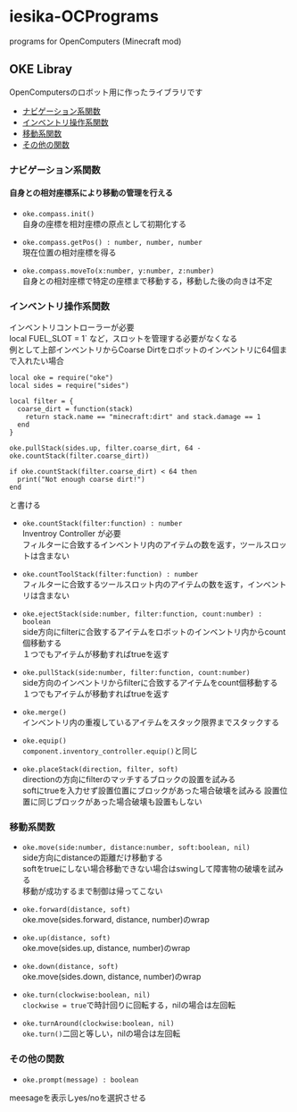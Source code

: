 # iesika-OCPrograms
programs for OpenComputers (Minecraft mod)

## OKE Libray

OpenComputersのロボット用に作ったライブラリです

- [ナビゲーション系関数](#ナビゲーション系関数)
- [インベントリ操作系関数](#インベントリ操作系関数)
- [移動系関数](#移動系関数)
- [その他の関数](#その他の関数)

### ナビゲーション系関数

#### 自身との相対座標系により移動の管理を行える

- `oke.compass.init()`  
自身の座標を相対座標の原点として初期化する

- `oke.compass.getPos() : number, number, number`  
現在位置の相対座標を得る

- `oke.compass.moveTo(x:number, y:number, z:number)`  
自身との相対座標で特定の座標まで移動する，移動した後の向きは不定

### インベントリ操作系関数


インベントリコントローラーが必要  
local FUEL_SLOT = 1` など，スロットを管理する必要がなくなる  
例として上部インベントリからCoarse Dirtをロボットのインベントリに64個まで入れたい場合


```
local oke = require("oke")
local sides = require("sides")

local filter = {
  coarse_dirt = function(stack)
    return stack.name == "minecraft:dirt" and stack.damage == 1
  end
}

oke.pullStack(sides.up, filter.coarse_dirt, 64 - oke.countStack(filter.coarse_dirt)) 

if oke.countStack(filter.coarse_dirt) < 64 then
  print("Not enough coarse dirt!")
end

```
と書ける

- `oke.countStack(filter:function) : number`  
Inventroy Controller が必要  
フィルターに合致するインベントリ内のアイテムの数を返す，ツールスロットは含まない

- `oke.countToolStack(filter:function) : number`  
フィルターに合致するツールスロット内のアイテムの数を返す，インベントリは含まない

- `oke.ejectStack(side:number, filter:function, count:number) : boolean`  
side方向にfilterに合致するアイテムをロボットのインベントリ内からcount個移動する  
１つでもアイテムが移動すればtrueを返す 

- `oke.pullStack(side:number, filter:function, count:number)`  
side方向のインベントリからfilterに合致するアイテムをcount個移動する  
１つでもアイテムが移動すればtrueを返す

- `oke.merge()`  
インベントリ内の重複しているアイテムをスタック限界までスタックする

- `oke.equip()`  
`component.inventory_controller.equip()`と同じ

- `oke.placeStack(direction, filter, soft)`  
directionの方向にfilterのマッチするブロックの設置を試みる  
softにtrueを入力せず設置位置にブロックがあった場合破壊を試みる
設置位置に同じブロックがあった場合破壊も設置もしない
### 移動系関数

- `oke.move(side:number, distance:number, soft:boolean, nil)`  
side方向にdistanceの距離だけ移動する  
softをtrueにしない場合移動できない場合はswingして障害物の破壊を試みる  
移動が成功するまで制御は帰ってこない

- `oke.forward(distance, soft)`   
oke.move(sides.forward, distance, number)のwrap
- `oke.up(distance, soft)`  
oke.move(sides.up, distance, number)のwrap
- `oke.down(distance, soft)`  
oke.move(sides.down, distance, number)のwrap
- `oke.turn(clockwise:boolean, nil)`  
`clockwise = true`で時計回りに回転する，nilの場合は左回転
- `oke.turnAround(clockwise:boolean, nil)`  
`oke.turn()`二回と等しい，nilの場合は左回転
### その他の関数

- `oke.prompt(message) : boolean`

meesageを表示しyes/noを選択させる

